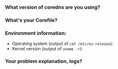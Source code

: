<!-- 
When reporting bugs and requesting assistance, please include:
* the version of CoreDNS you are using
* your Corefile
* logs, if applicable

Thanks for using CoreDNS!
-->

### What version of coredns are you using?

### What's your Corefile?

### Environment information:
- Operating system (output of `cat /etc/os-release`):
- Kernel version (output of `uname -r`):

### Your problem explanation, logs?
